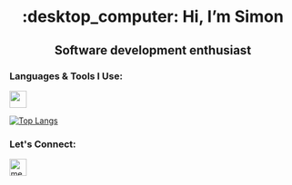 
<h1 align="center">:desktop_computer: Hi, I’m Simon</h1> 
<h2 align="center">Software development enthusiast</h2>  


<h3>Languages & Tools I Use:</h3>
<p>
  <a href="https://skillicons.dev">
    <img src="https://skillicons.dev/icons?i=html,css,js,ts,angular,firebase,bootstrap,git,vscode" height="30" width="auto"/>
  </a>
</p>

[![Top Langs](https://github-readme-stats.vercel.app/api/top-langs/?username=simon-baumhauer&layout=compact&hide=html,css,scss&langs_count=8)](https://github.com/anuraghazra/github-readme-stats)


<h3>Let's Connect:</h3>
<p><a href="https://www.linkedin.com/in/simon-baumhauer-850084239/"><img align="center" src="https://cdn.jsdelivr.net/gh/devicons/devicon/icons/linkedin/linkedin-original.svg" alt="me in linkedin" height="auto" width="30"/></a></p>

<!-- ![Github stats](https://github-readme-stats.vercel.app/api?username=catherineisonline&theme=omni&show_icons=true&locale=en) -->



